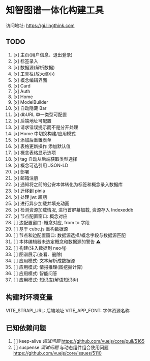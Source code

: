# 知智图谱一体化构建工具

访问地址: https://gi.lingthink.com

## TODO

1. [x] 主页(用户信息、退出登录)
2. [x] 标签录入
3. [x] 数据源(解析数据)
4. [x] 工具栏(放大缩小)
5. [x] 概念编辑界面
6. [x] Card
7. [x] Auth
8. [x] Home
9. [x] ModelBuilder
10. [x] 自动隐藏 Bar
11. [x] dbURL 单一类型可配置
12. [x] 后端地址可配置
13. [x] 请求错误提示而不是分开处理
14. [x] Home 中切换构建/应用模式
15. [x] 添加后重置表单
16. [x] 表格更新操作 添加默认值
17. [x] 概念表格显示选项
18. [x] tag 自动从后端获取类型选择
19. [x] 概念可选引用 JSON-LD
20. [x] 部署
21. [x] 邮箱注册
22. [x] 通知将之前的公安本体转化为标签和概念录入数据库
23. [x] 迁移到 pinia
24. [x] 处理 jwt 超期
25. [x] 进行异步加载并填充动画
26. [x] 检测资源加载情况, 进行首屏幕加载, 资源存入 Indexeddb
27. [x] 节点配置窗口: 概念对应
28. [ ] 边配置窗口: 概念对应, from to 字段
29. [ ] 基于 cube.js 重构数据源
30. [ ] 节点和边配置窗口: 数据源选择/概念字段与数据源匹配
31. [ ] 本体编辑器未选定概念和数据源的警告 ⚠️
32. [ ] 构建(注入数据到 neo4j)
33. [ ] 图谱展示(查看、删除)
34. [ ] 应用模式: 文本解析成数据源
35. [ ] 应用模式: 情报推理(图挖掘计算)
36. [ ] 应用模式: 智能问答
37. [ ] 应用模式: 知识库(解语知识树)

## 构建时环境变量

VITE_STRAPI_URL: 后端地址
VITE_APP_FONT: 字体资源名称

## 已知依赖问题

1. [ ] keep-alive _调试问题_ https://github.com/vuejs/core/pull/5165
2. [ ] suspense _调试问题_ 与动态组件组合使用问题 https://github.com/vuejs/core/issues/5110

